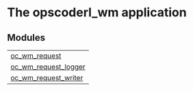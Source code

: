 

# The opscoderl_wm application #


## Modules ##


<table width="100%" border="0" summary="list of modules">
<tr><td><a href="oc_wm_request.md" class="module">oc_wm_request</a></td></tr>
<tr><td><a href="oc_wm_request_logger.md" class="module">oc_wm_request_logger</a></td></tr>
<tr><td><a href="oc_wm_request_writer.md" class="module">oc_wm_request_writer</a></td></tr></table>

